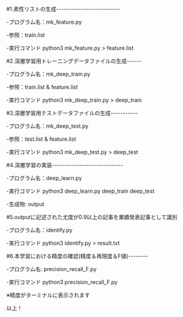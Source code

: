 #1.素性リストの生成--------------------------

-プログラム名：mk_feature.py

-参照：train.list

-実行コマンド
python3 mk_feature.py > feature.list


#2.深層学習用トレーニングデータファイルの生成------

-プログラム名：mk_deep_train.py

-参照：train.list & feature.list

-実行コマンド
python3 mk_deep_train.py > deep_train


#3.深層学習用テストデータファイルの生成-----------

-プログラム名：mk_deep_test.py

-参照：test.list & feature.list

-実行コマンド
python3 mk_deep_test.py > deep_test

#4.深層学習の実装-----------------------------

-プログラム名：deep_learn.py

-実行コマンド
python3 deep_learn.py deep_train deep_test

-生成物: output

#5.outputに記述された尤度が0.9以上の記事を業績発表記事として識別

-プログラム名：identify.py

-実行コマンド
python3 identify.py > result.txt

#6.本学習における精度の確認(精度＆再現度＆F値)--------

-プログラム名: precision_recall_F.py

-実行コマンド
python3 precision_recall_F.py

※精度がターミナルに表示されます


以上！
